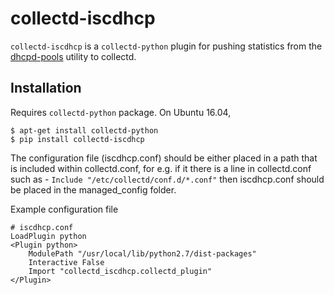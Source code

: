 # collectd-iscdhcp

`collectd-iscdhcp` is a `collectd-python` plugin for pushing statistics
from the [dhcpd-pools](http://dhcpd-pools.sourceforge.net/) utility to
collectd.

## Installation

Requires `collectd-python` package. On Ubuntu 16.04,

    $ apt-get install collectd-python
    $ pip install collectd-iscdhcp

The configuration file (iscdhcp.conf) should be either placed in a
path that is included within collectd.conf, for e.g. if it there is a
line in collectd.conf such as -
``` Include "/etc/collectd/conf.d/*.conf" ```
then iscdhcp.conf should be placed in the managed_config folder.

Example configuration file    

    # iscdhcp.conf
    LoadPlugin python
    <Plugin python>
        ModulePath "/usr/local/lib/python2.7/dist-packages"
        Interactive False
        Import "collectd_iscdhcp.collectd_plugin"
    </Plugin>
